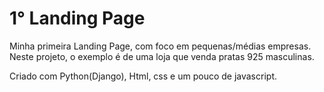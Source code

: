 # 1° Landing Page
 Minha primeira Landing Page, com foco em pequenas/médias empresas. Neste projeto, o exemplo é de uma loja que venda pratas 925 masculinas.
 
 Criado com Python(Django), Html, css e um pouco de javascript.
